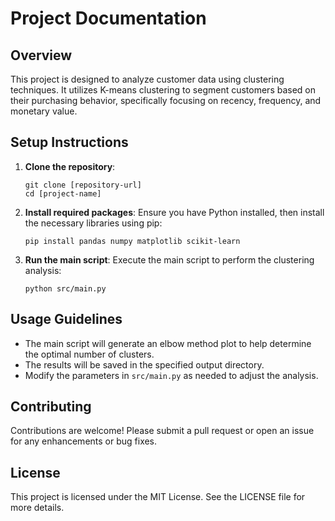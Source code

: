 # Project Documentation

## Overview
This project is designed to analyze customer data using clustering techniques. It utilizes K-means clustering to segment customers based on their purchasing behavior, specifically focusing on recency, frequency, and monetary value.

## Setup Instructions
1. **Clone the repository**:
   ```
   git clone [repository-url]
   cd [project-name]
   ```

2. **Install required packages**:
   Ensure you have Python installed, then install the necessary libraries using pip:
   ```
   pip install pandas numpy matplotlib scikit-learn
   ```

3. **Run the main script**:
   Execute the main script to perform the clustering analysis:
   ```
   python src/main.py
   ```

## Usage Guidelines
- The main script will generate an elbow method plot to help determine the optimal number of clusters.
- The results will be saved in the specified output directory.
- Modify the parameters in `src/main.py` as needed to adjust the analysis.

## Contributing
Contributions are welcome! Please submit a pull request or open an issue for any enhancements or bug fixes.

## License
This project is licensed under the MIT License. See the LICENSE file for more details.